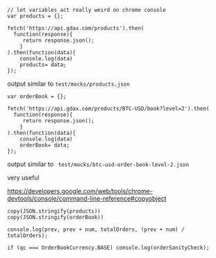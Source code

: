 ```
// let variables act really weird on chrome console
var products = {};

fetch('https://api.gdax.com/products').then(
  function(response){
     return response.json();
    }
).then(function(data){
    console.log(data)
	products= data;
});
```
output similar to
`test/mocks/products.json`



```
var orderBook = {};

fetch('https://api.gdax.com/products/BTC-USD/book?level=2').then(
  function(response){
     return response.json();
    }
).then(function(data){
    console.log(data)
	orderBook= data;
});
```

output similar to
` test/mocks/btc-usd-order-book-level-2.json`

very useful

https://developers.google.com/web/tools/chrome-devtools/console/command-line-reference#copyobject



```
copy(JSON.stringify(products))
copy(JSON.stringify(orderBook))
```



```
console.log(prev, prev + num, totalOrders, (prev + num) / totalOrders);

if (qc === OrderBookCurrency.BASE) console.log(orderSanityCheck);
```

